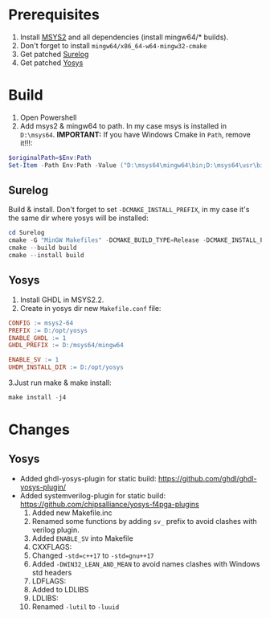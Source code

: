# Prerequisites
1. Install [MSYS2](https://www.msys2.org/) and all dependencies (install mingw64/* builds).
  1. Don't forget to install `mingw64/x86_64-w64-mingw32-cmake`
2. Get patched [Surelog](https://github.com/RustamC/Surelog/tree/win-static-build-024)
3. Get patched [Yosys](https://github.com/RustamC/yosys/tree/win-static-build-024)

# Build
1. Open Powershell
2. Add msys2 & mingw64 to path. In my case msys is installed in `D:\msys64`. **IMPORTANT:** If you have Windows Cmake in `Path`, remove it!!!:

```powershell
$originalPath=$Env:Path
Set-Item -Path Env:Path -Value ("D:\msys64\mingw64\bin;D:\msys64\usr\bin;" + $Env:Path)
```

## Surelog
Build & install. Don't forget to set `-DCMAKE_INSTALL_PREFIX`, in my case it's the same dir where yosys will be installed:

```powershell
cd Surelog
cmake -G "MinGW Makefiles" -DCMAKE_BUILD_TYPE=Release -DCMAKE_INSTALL_PREFIX=D:/opt/yosys -DCMAKE_POSITION_INDEPENDENT_CODE=ON -S . -B build
cmake --build build 
cmake --install build
```

## Yosys
1. Install GHDL in MSYS2.2. 
2. Create in yosys dir new `Makefile.conf` file:

```Makefile
CONFIG := msys2-64
PREFIX := D:/opt/yosys
ENABLE_GHDL := 1
GHDL_PREFIX := D:/msys64/mingw64

ENABLE_SV := 1
UHDM_INSTALL_DIR := D:/opt/yosys
```

3.Just run make & make install:
```powershell
make install -j4
```
# Changes
## Yosys
* Added ghdl-yosys-plugin for static build: https://github.com/ghdl/ghdl-yosys-plugin/
* Added systemverilog-plugin for static build: https://github.com/chipsalliance/yosys-f4pga-plugins
  1. Added new Makefile.inc
  2. Renamed some functions by adding `sv_` prefix to avoid clashes with verilog plugin.
  3. Added `ENABLE_SV` into Makefile
  4. CXXFLAGS:
    1. Changed `-std=c++17` to `-std=gnu++17`
    2. Added `-DWIN32_LEAN_AND_MEAN` to avoid names clashes with Windows std headers
  5. LDFLAGS:
    1. Added to LDLIBS 
  6. LDLIBS:
    1. Renamed `-lutil` to `-luuid`
